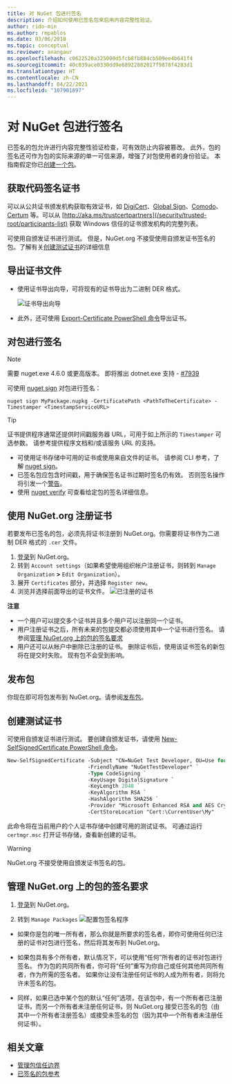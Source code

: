 ```yaml
---
title: 对 NuGet 包进行签名
description: 介绍如何使用已签名包来启用内容完整性验证。
author: rido-min
ms.author: rmpablos
ms.date: 03/06/2018
ms.topic: conceptual
ms.reviewer: anangaur
ms.openlocfilehash: c0622520a325000d5fcb8fb884cb509ee4b641f4
ms.sourcegitcommit: 40c039ace0330dd9e68922882017f9878f4283d1
ms.translationtype: HT
ms.contentlocale: zh-CN
ms.lasthandoff: 04/22/2021
ms.locfileid: "107901897"
---
```

# <a name="signing-nuget-packages"></a>对 NuGet 包进行签名

已签名的包允许进行内容完整性验证检查，可有效防止内容被篡改。 此外，包的签名还可作为包的实际来源的单一可信来源，增强了对包使用者的身份验证。 本指南假定你已[创建一个包](creating-a-package.md)。

## <a name="get-a-code-signing-certificate"></a>获取代码签名证书

可以从公共证书颁发机构获取有效证书，如 [DigiCert](https://www.digicert.com/code-signing/)、[Global Sign](https://www.globalsign.com/en/code-signing-certificate/)、[Comodo](https://www.comodo.com/e-commerce/code-signing/code-signing-certificate.php)、[Certum](https://www.certum.eu/certum/cert,offer_en_open_source_cs.xml) 等。可以从 [http://aka.ms/trustcertpartners](/security/trusted-root/participants-list) 获取 Windows 信任的证书颁发机构的完整列表。

可使用自颁发证书进行测试。 但是，NuGet.org 不接受使用自颁发证书签名的包。了解有关[创建测试证书](#create-a-test-certificate)的详细信息

## <a name="export-the-certificate-file"></a>导出证书文件

* 使用证书导出向导，可将现有的证书导出为二进制 DER 格式。

  ![证书导出向导](../reference/media/CertificateExportWizard.png)

* 此外，还可使用 [Export-Certificate PowerShell 命令](/powershell/module/pkiclient/export-certificate)导出证书。

## <a name="sign-the-package"></a>对包进行签名

> [!note]
> 需要 nuget.exe 4.6.0 或更高版本。 即将推出 dotnet.exe 支持 - [#7939](https://github.com/NuGet/Home/issues/7939)

可使用 [nuget sign](../reference/cli-reference/cli-ref-sign.md) 对包进行签名：

```cli
nuget sign MyPackage.nupkg -CertificatePath <PathToTheCertificate> -Timestamper <TimestampServiceURL>
```

> [!Tip]
> 证书提供程序通常还提供时间戳服务器 URL，可用于如上所示的 `Timestamper` 可选参数。 请参考提供程序文档和/或该服务 URL 的支持。

* 可使用证书存储中可用的证书或使用来自文件的证书。 请参阅 CLI 参考，了解 [nuget sign](../reference/cli-reference/cli-ref-sign.md)。
* 已签名包应包含时间戳，用于确保签名证书过期时签名仍有效。 否则签名操作将引发一个[警告](../reference/errors-and-warnings/NU3002.md)。
* 使用 [nuget verify](../reference/cli-reference/cli-ref-verify.md) 可查看给定包的签名详细信息。

## <a name="register-the-certificate-on-nugetorg"></a>使用 NuGet.org 注册证书

若要发布已签名的包，必须先将证书注册到 NuGet.org。你需要将证书作为二进制 DER 格式的 `.cer` 文件。

1. [登录](https://www.nuget.org/users/account/LogOn?returnUrl=%2F)到 NuGet.org。
1. 转到 `Account settings`（如果希望使用组织帐户注册证书，则转到 `Manage Organization` **>** `Edit Organization`）。
1. 展开 `Certificates` 部分，并选择 `Register new`。
1. 浏览并选择前面导出的证书文件。
  ![已注册的证书](../reference/media/registered-certs.png)

**注意**
* 一个用户可以提交多个证书并且多个用户可以注册同一个证书。
* 用户注册证书之后，所有未来的包提交都必须使用其中一个证书进行签名。 请参阅[管理 NuGet.org 上的包的签名要求](#manage-signing-requirements-for-your-package-on-nugetorg)
* 用户还可以从帐户中删除已注册的证书。 删除证书后，使用该证书签名的新包将在提交时失败。 现有包不会受到影响。

## <a name="publish-the-package"></a>发布包

你现在即可将包发布到 NuGet.org。请参阅[发布包](../nuget-org/Publish-a-package.md)。

## <a name="create-a-test-certificate"></a>创建测试证书

可使用自颁发证书进行测试。 要创建自颁发证书，请使用 [New-SelfSignedCertificate PowerShell 命令](/powershell/module/pkiclient/new-selfsignedcertificate)。

```ps
New-SelfSignedCertificate -Subject "CN=NuGet Test Developer, OU=Use for testing purposes ONLY" `
                          -FriendlyName "NuGetTestDeveloper" `
                          -Type CodeSigning `
                          -KeyUsage DigitalSignature `
                          -KeyLength 2048 `
                          -KeyAlgorithm RSA `
                          -HashAlgorithm SHA256 `
                          -Provider "Microsoft Enhanced RSA and AES Cryptographic Provider" `
                          -CertStoreLocation "Cert:\CurrentUser\My" 
```

此命令将在当前用户的个人证书存储中创建可用的测试证书。 可通过运行 `certmgr.msc` 打开证书存储，查看新创建的证书。

> [!Warning]
> NuGet.org 不接受使用自颁发证书签名的包。

## <a name="manage-signing-requirements-for-your-package-on-nugetorg"></a>管理 NuGet.org 上的包的签名要求
1. [登录](https://www.nuget.org/users/account/LogOn?returnUrl=%2F)到 NuGet.org。

1. 转到 `Manage Packages` 
   ![配置包签名程序](../reference/media/configure-package-signers.png)

* 如果你是包的唯一所有者，那么你就是所要求的签名者，即你可使用任何已注册的证书对包进行签名，然后将其发布到 NuGet.org。

* 如果包具有多个所有者，默认情况下，可以使用“任何”所有者的证书对包进行签名。 作为包的共同所有者，你可将“任何”重写为你自己或任何其他共同所有者，作为所需的签名者。 如果你让没有注册任何证书的人成为所有者，则将允许未签名的包。 

* 同样，如果已选中某个包的默认“任何”选项，在该包中，有一个所有者已注册证书，而另一个所有者未注册任何证书，则 NuGet.org 接受已签名的包（由其中一个所有者注册签名）或接受未签名的包（因为其中一个所有者未注册任何证书）。

## <a name="related-articles"></a>相关文章

- [管理包信任边界](../consume-packages/installing-signed-packages.md)
- [已签名的包参考](../reference/Signed-Packages-Reference.md)

